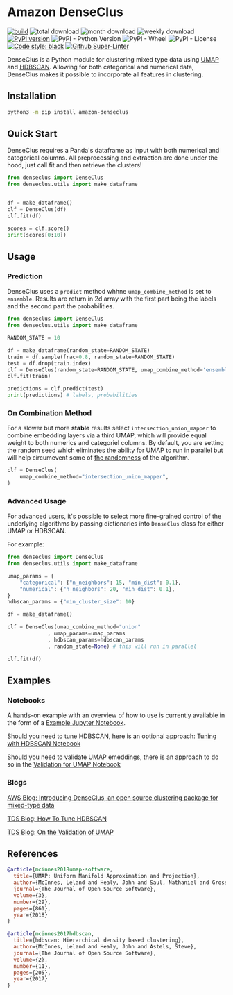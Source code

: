 
# Amazon DenseClus

<p align="left">
<a href="https://github.com/awslabs/amazon-denseclus/actions/workflows/tests.yml"><img alt="build" src="https://github.com/awslabs/amazon-denseclus/actions/workflows/cd.yml/badge.svg"></a>
<a><img alt="total download" src="https://static.pepy.tech/personalized-badge/amazon-denseclus?period=total&units=international_system&left_color=black&right_color=green&left_text=Total Downloads"></a>
<a><img alt="month download" src="https://static.pepy.tech/personalized-badge/amazon-denseclus?period=month&units=international_system&left_color=black&right_color=green&left_text=Monthly Downloads"></a>
<a><img alt="weekly download" src="https://static.pepy.tech/personalized-badge/amazon-denseclus?period=week&units=international_system&left_color=black&right_color=green&left_text=Weekly Downloads"></a>
<a href="https://badge.fury.io/py/Amazon-DenseClus"><img alt="PyPI version" src="https://badge.fury.io/py/Amazon-DenseClus.svg"></a>
<a><img alt="PyPI - Python Version" src="https://img.shields.io/pypi/pyversions/Amazon-DenseClus"></a>
<a><img alt="PyPI - Wheel" src="https://img.shields.io/pypi/wheel/Amazon-DenseClus"></a>
<a><img alt="PyPI - License" src="https://img.shields.io/pypi/l/Amazon-DenseClus"></a>
<a href="https://github.com/psf/black"><img alt="Code style: black" src="https://img.shields.io/badge/code%20style-black-000000.svg"></a>
<a href="https://github.com/marketplace/actions/super-linter"><img alt="Github Super-Linter" src="https://github.com/awslabs/amazon-denseclus/workflows/Lint%20Code%20Base/badge.svg"></a>
</p>



DenseClus is a Python module for clustering mixed type data using [UMAP](https://github.com/lmcinnes/umap) and [HDBSCAN](https://github.com/scikit-learn-contrib/hdbscan). Allowing for both categorical and numerical data, DenseClus makes it possible to incorporate all features in clustering.

## Installation

```bash
python3 -m pip install amazon-denseclus
```

## Quick Start

DenseClus requires a Panda's dataframe as input with both numerical and categorical columns.
All preprocessing and extraction are done under the hood, just call fit and then retrieve the clusters!

```python
from denseclus import DenseClus
from denseclus.utils import make_dataframe


df = make_dataframe()
clf = DenseClus(df)
clf.fit(df)

scores = clf.score()
print(scores[0:10])
```


## Usage

### Prediction

DenseClus uses a `predict` method whhne `umap_combine_method` is set to `ensemble`.
Results are return in 2d array with the first part being the labels and the second part the probabilities.

```python
from denseclus import DenseClus
from denseclus.utils import make_dataframe

RANDOM_STATE = 10

df = make_dataframe(random_state=RANDOM_STATE)
train = df.sample(frac=0.8, random_state=RANDOM_STATE)
test = df.drop(train.index)
clf = DenseClus(random_state=RANDOM_STATE, umap_combine_method='ensemble')
clf.fit(train)

predictions = clf.predict(test)
print(predictions) # labels, probabilities
```


### On Combination Method

For a slower but more **stable** results select `intersection_union_mapper` to combine embedding layers via a third UMAP, which will provide equal weight to both numerics and categoriel columns. By default, you are setting the random seed which eliminates the ability for UMAP to run in parallel but will help circumevent some of [the randomness](https://umap-learn.readthedocs.io/en/latest/reproducibility.html) of the algorithm.

```python
clf = DenseClus(
    umap_combine_method="intersection_union_mapper",
)
```


### Advanced Usage

For advanced users, it's possible to select more fine-grained control of the underlying algorithms by passing
dictionaries into `DenseClus` class for either UMAP or HDBSCAN.

For example:
```python
from denseclus import DenseClus
from denseclus.utils import make_dataframe

umap_params = {
    "categorical": {"n_neighbors": 15, "min_dist": 0.1},
    "numerical": {"n_neighbors": 20, "min_dist": 0.1},
}
hdbscan_params = {"min_cluster_size": 10}

df = make_dataframe()

clf = DenseClus(umap_combine_method="union"
             , umap_params=umap_params
             , hdbscan_params=hdbscan_params
             , random_state=None) # this will run in parallel

clf.fit(df)
```


## Examples

### Notebooks

A hands-on example with an overview of how to use is currently available in the form of a [Example Jupyter Notebook](/notebooks/01_DenseClusExampleNB.ipynb).

Should you need to tune HDBSCAN, here is an optional approach: [Tuning with HDBSCAN Notebook](/notebooks/02_TuningwithHDBSCAN.ipynb)

Should you need to validate UMAP emeddings, there is an approach to do so in the [Validation for UMAP Notebook](/notebooks/03_ValidationForUMAP.ipynb)

### Blogs


[AWS Blog: Introducing DenseClus, an open source clustering package for mixed-type data](https://aws.amazon.com/blogs/opensource/introducing-denseclus-an-open-source-clustering-package-for-mixed-type-data/)

[TDS Blog: How To Tune HDBSCAN](https://towardsdatascience.com/tuning-with-hdbscan-149865ac2970)

[TDS Blog: On the Validation of UMAP](https://towardsdatascience.com/on-the-validating-umap-embeddings-2c8907588175)



## References

```bibtex
@article{mcinnes2018umap-software,
  title={UMAP: Uniform Manifold Approximation and Projection},
  author={McInnes, Leland and Healy, John and Saul, Nathaniel and Grossberger, Lukas},
  journal={The Journal of Open Source Software},
  volume={3},
  number={29},
  pages={861},
  year={2018}
}
```

```bibtex
@article{mcinnes2017hdbscan,
  title={hdbscan: Hierarchical density based clustering},
  author={McInnes, Leland and Healy, John and Astels, Steve},
  journal={The Journal of Open Source Software},
  volume={2},
  number={11},
  pages={205},
  year={2017}
}
```
